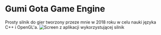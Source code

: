 # Gumi Gota Game Engine
Prosty silnik do gier tworzony przeze mnie w 2018 roku w celu nauki języka C++ i OpenGL'a.
![Screen z aplikacji wykorzystującej silnik](https://i.imgur.com/FFZkxfr.png "Screen z aplikacji wykorzystującej silnik")
